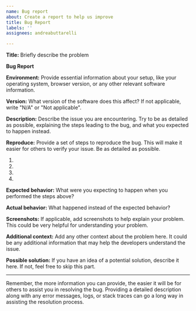 ```yaml
---
name: Bug report
about: Create a report to help us improve
title: Bug Report
labels: ''
assignees: andreabuttarelli

---
```


**Title:** Briefly describe the problem

**Bug Report**

**Environment:** Provide essential information about your setup, like your operating system, browser version, or any other relevant software information.

**Version:** What version of the software does this affect? If not applicable, write "N/A" or "Not applicable".

**Description:** Describe the issue you are encountering. Try to be as detailed as possible, explaining the steps leading to the bug, and what you expected to happen instead.

**Reproduce:** Provide a set of steps to reproduce the bug. This will make it easier for others to verify your issue. Be as detailed as possible.

1. 
2. 
3. 
4. 

**Expected behavior:** What were you expecting to happen when you performed the steps above?

**Actual behavior:** What happened instead of the expected behavior? 

**Screenshots:** If applicable, add screenshots to help explain your problem. This could be very helpful for understanding your problem.

**Additional context:** Add any other context about the problem here. It could be any additional information that may help the developers understand the issue.

**Possible solution:** If you have an idea of a potential solution, describe it here. If not, feel free to skip this part.

---

Remember, the more information you can provide, the easier it will be for others to assist you in resolving the bug. Providing a detailed description along with any error messages, logs, or stack traces can go a long way in assisting the resolution process.

